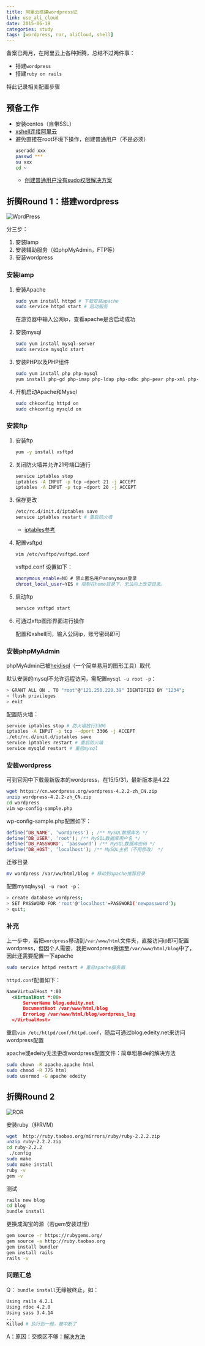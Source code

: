 ```yaml
---
title: 阿里云搭建wordpress记
link: use_ali_cloud
date: 2015-06-19
categories: study
tags: [wordpress, ror, aliCloud, shell]
---
```


备案已两月，在阿里云上各种折腾，总结不过两件事：

- 搭建`wordpress`
- 搭建`ruby on rails`

特此记录相关配置步骤

## 预备工作

- 安装centos（自带SSL）
- [xshell连接阿里云](http://www.yujzw.com/cswzjs/xshell.html)
- 避免直接在root环境下操作，创建普通用户（不是必须）
    ```bash
    useradd xxx 
    passwd *** 
    su xxx
    cd ~
    ```
  - [创建普通用户没有sudo权限解决方案](http://www.cnblogs.com/zox2011/archive/2013/05/28/3103824.html)


## 折腾Round 1：搭建wordpress

![WordPress](https://edeity.oss-cn-shenzhen.aliyuncs.com/2015/wordpress.jpeg)

分三步：

1. 安装lamp
2. 安装辅助服务（如phpMyAdmin，FTP等）
3. 安装wordpress

### 安装lamp

1. 安装Apache

   ```bash
   sudo yum install httpd # 下载安装apache
   sudo service httpd start # 启动服务
   ```
   在游览器中输入公网ip，查看apache是否启动成功

2. 安装mysql

   ```bash
   sudo yum install mysql-server
   sudo service mysqld start
   ```

3. 安装PHP以及PHP组件

   ```bash
   sudo yum install php php-mysql 
   yum install php-gd php-imap php-ldap php-odbc php-pear php-xml php-xmlrpc
   ```

4. 开机启动Apache和Mysql 

   ```bash
   sudo chkconfig httpd on 
   sudo chkconfig mysqld on
   ```

### 安装ftp

1. 安装ftp 

   ```bash
   yum -y install vsftpd
   ```

2. 关闭防火墙并允许21号端口通行

   ```bash
   service iptables stop 
   iptables -A INPUT -p tcp –dport 21 -j ACCEPT 
   iptables -A INPUT -p tcp –dport 20 -j ACCEPT
   ```

3. 保存更改

   ```bash
   /etc/rc.d/init.d/iptables save 
   service iptables restart # 重启防火墙
   ```

   - [iptables参考](http://www.cnblogs.com/JemBai/archive/2009/03/19/1416364.html) 

4. 配置vsftpd 

   ```bash
   vim /etc/vsftpd/vsftpd.conf 
   ```
   vsftpd.conf 设置如下：

   ```bash
   anonymous_enable=NO # 禁止匿名用户anonymous登录 
   chroot_local_user=YES # 限制在home目录下，无法向上改变目录。 
   ```

5. 启动ftp 

   ```bash
   service vsftpd start
   ```

6. 可通过xftp图形界面进行操作

   配置和xshell同，输入公网ip，账号密码即可

### 安装phpMyAdmin

phpMyAdmin已被[heidisql](http://www.heidisql.com/)（一个简单易用的图形工具）取代

默认安装的mysql不允许远程访问，需配置`mysql -u root -p`：

```bash
> GRANT ALL ON . TO "root"@"121.250.220.39" IDENTIFIED BY "1234";
> flush privileges
> exit
```

配置防火墙：

```bash
service iptables stop # 防火墙放行3306
iptables -A INPUT -p tcp --dport 3306 -j ACCEPT
./etc/rc.d/init.d/iptables save
service iptables restart # 重启防火墙
service mysqld restart # 重启mysql
```


### 安装wordpress

可到官网中下载最新版本的wordpress，在15/5/31，最新版本是4.22

```bash
wget https://cn.wordpress.org/wordpress-4.2.2-zh_CN.zip
unzip wordpress-4.2.2-zh_CN.zip
cd wordpress
vim wp-config-sample.php
```

wp-config-sample.php配置如下：

```php
define(‘DB_NAME', ‘wordpress') ; /** MySQL数据库名 */
define(‘DB_USER', ‘root'); /** MySQL数据库用户名 */
define(‘DB_PASSWORD', ‘password') /** MySQL数据库密码 */
define(‘DB_HOST', ‘localhost'); /** MySQL主机（不用修改） */
```

迁移目录

```bash
mv wordpress /var/ww/html/blog # 移动到apache推荐目录
```

配置mysql`mysql -u root -p`：

```bash
> create database wordpress; 
> SET PASSWORD FOR 'root'@'localhost'=PASSWORD('newpassword');
> quit;
```



### 补充

上一步中，若把`wordpress`移动到`/var/www/html`文件夹，直接访问ip即可配置wordpress，但因个人需要，我把wordpress搬运至`/var/www/html/blog`中了，因此还需要配置一下apache

```bash
sudo service httpd restart # 重启apache服务器
```

`httpd.conf`配置如下：

```xml
NameVirtualHost *:80
  <VirtualHost *:80>
      ServerName blog.edeity.net
      DocumentRoot /var/www/html/blog
      ErrorLog /var/www/html/blog/wordpress_log
  </VirtualHost>
```

重启`vim /etc/httpd/conf/httpd.conf`，随后可通过blog.edeity.net来访问wordpress配置

apache或edeity无法更改wordpress配置文件：简单粗暴de的解决方法

```bash
sudo chown -R apache.apache html
sudo chmod -R 775 html
sudo usermod -G apache edeity
```



## 折腾Round 2

![ROR](https://edeity.oss-cn-shenzhen.aliyuncs.com/2015/ror.jpeg)

安装ruby（非RVM）

```bash
wget  http://ruby.taobao.org/mirrors/ruby/ruby-2.2.2.zip
unzip ruby-2.2.2.zip
cd ruby-2.2.2
 ./config
sudo make
sudo make install
ruby -v
gem -v
```
测试

```bash
rails new blog
cd blog
bundle install
```
更换成淘宝的源（若gem安装过慢）

```bash
gem source -r https://rubygems.org/
gem source -a http://ruby.taobao.org
gem install bundler
gem install rails
rails -v
```
### 问题汇总

Q： `bundle install`无缘被终止，如：

```bash
Using rails 4.2.1
Using rdoc 4.2.0
Using sass 3.4.14
...
Killed # 执行到一般，被中断了
```

A：原因：交换区不够：[解决方法](https://www.digitalocean.com/community/tutorials/how-to-add-swap-on-ubuntu-12-04)